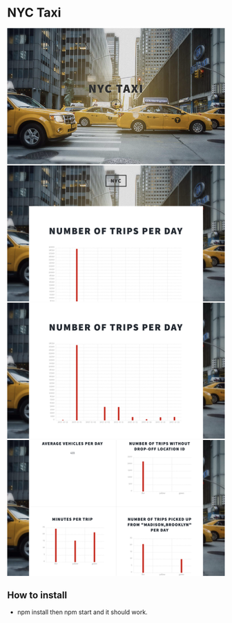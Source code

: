# NYC Taxi

<div align = "center">
<img src="Screenshots/1copy.png" width="800"/>
</div>

<div align = "center">
<img src="Screenshots/2.png" width="800"/>
</div>

<div align = "center">
<img src="Screenshots/3.png" width="800"/>
</div>


<div align = "center">
<img src="Screenshots/4.png" width="800"/>
</div>

## How to install

- npm install then npm start and it should work.